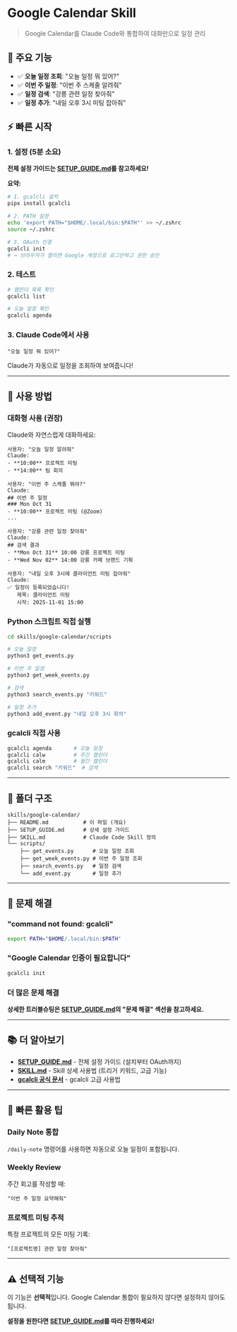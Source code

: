 # Google Calendar Skill

> Google Calendar를 Claude Code와 통합하여 대화만으로 일정 관리

## 🎯 주요 기능

- ✅ **오늘 일정 조회**: "오늘 일정 뭐 있어?"
- ✅ **이번 주 일정**: "이번 주 스케줄 알려줘"
- ✅ **일정 검색**: "강릉 관련 일정 찾아줘"
- ✅ **일정 추가**: "내일 오후 3시 미팅 잡아줘"

## ⚡ 빠른 시작

### 1. 설정 (5분 소요)

**전체 설정 가이드는 [SETUP_GUIDE.md](./SETUP_GUIDE.md)를 참고하세요!**

**요약:**
```bash
# 1. gcalcli 설치
pipx install gcalcli

# 2. PATH 설정
echo 'export PATH="$HOME/.local/bin:$PATH"' >> ~/.zshrc
source ~/.zshrc

# 3. OAuth 인증
gcalcli init
# → 브라우저가 열리면 Google 계정으로 로그인하고 권한 승인
```

### 2. 테스트

```bash
# 캘린더 목록 확인
gcalcli list

# 오늘 일정 확인
gcalcli agenda
```

### 3. Claude Code에서 사용

```
"오늘 일정 뭐 있어?"
```

Claude가 자동으로 일정을 조회하여 보여줍니다!

---

## 📖 사용 방법

### 대화형 사용 (권장)

Claude와 자연스럽게 대화하세요:

```
사용자: "오늘 일정 알려줘"
Claude:
- **10:00** 프로젝트 미팅
- **14:00** 팀 회의
```

```
사용자: "이번 주 스케줄 뭐야?"
Claude:
## 이번 주 일정
### Mon Oct 31
- **10:00** 프로젝트 미팅 (@Zoom)
...
```

```
사용자: "강릉 관련 일정 찾아줘"
Claude:
## 검색 결과
- **Mon Oct 31** 10:00 강릉 프로젝트 미팅
- **Wed Nov 02** 14:00 강릉 카페 브랜드 기획
```

```
사용자: "내일 오후 3시에 클라이언트 미팅 잡아줘"
Claude:
✅ 일정이 등록되었습니다!
   제목: 클라이언트 미팅
   시작: 2025-11-01 15:00
```

### Python 스크립트 직접 실행

```bash
cd skills/google-calendar/scripts

# 오늘 일정
python3 get_events.py

# 이번 주 일정
python3 get_week_events.py

# 검색
python3 search_events.py "키워드"

# 일정 추가
python3 add_event.py "내일 오후 3시 회의"
```

### gcalcli 직접 사용

```bash
gcalcli agenda       # 오늘 일정
gcalcli calw         # 주간 캘린더
gcalcli calm         # 월간 캘린더
gcalcli search "키워드"  # 검색
```

---

## 📂 폴더 구조

```
skills/google-calendar/
├── README.md           # 이 파일 (개요)
├── SETUP_GUIDE.md      # 상세 설정 가이드
├── SKILL.md            # Claude Code Skill 정의
└── scripts/
    ├── get_events.py      # 오늘 일정 조회
    ├── get_week_events.py # 이번 주 일정 조회
    ├── search_events.py   # 일정 검색
    └── add_event.py       # 일정 추가
```

---

## 🔧 문제 해결

### "command not found: gcalcli"

```bash
export PATH="$HOME/.local/bin:$PATH"
```

### "Google Calendar 인증이 필요합니다"

```bash
gcalcli init
```

### 더 많은 문제 해결

**상세한 트러블슈팅은 [SETUP_GUIDE.md](./SETUP_GUIDE.md)의 "문제 해결" 섹션을 참고하세요.**

---

## 📚 더 알아보기

- **[SETUP_GUIDE.md](./SETUP_GUIDE.md)** - 전체 설정 가이드 (설치부터 OAuth까지)
- **[SKILL.md](./SKILL.md)** - Skill 상세 사용법 (트리거 키워드, 고급 기능)
- **[gcalcli 공식 문서](https://github.com/insanum/gcalcli)** - gcalcli 고급 사용법

---

## 🎉 빠른 활용 팁

### Daily Note 통합

`/daily-note` 명령어를 사용하면 자동으로 오늘 일정이 포함됩니다.

### Weekly Review

주간 회고를 작성할 때:
```
"이번 주 일정 요약해줘"
```

### 프로젝트 미팅 추적

특정 프로젝트의 모든 미팅 기록:
```
"[프로젝트명] 관련 일정 찾아줘"
```

---

## ⚠️ 선택적 기능

이 기능은 **선택적**입니다. Google Calendar 통합이 필요하지 않다면 설정하지 않아도 됩니다.

**설정을 원한다면 [SETUP_GUIDE.md](./SETUP_GUIDE.md)를 따라 진행하세요!**
